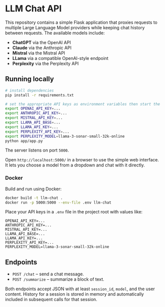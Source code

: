 # LLM Chat API

This repository contains a simple Flask application that proxies requests to
multiple Large Language Model providers while keeping chat history between
requests. The available models include:

- **ChatGPT** via the OpenAI API
- **Claude** via the Anthropic API
- **Mistral** via the Mistral API
- **LLama** via a compatible OpenAI-style endpoint
- **Perplexity** via the Perplexity API

## Running locally

```bash
# install dependencies
pip install -r requirements.txt

# set the appropriate API keys as environment variables then start the app
export OPENAI_API_KEY=...
export ANTHROPIC_API_KEY=...
export MISTRAL_API_KEY=...
export LLAMA_API_BASE=...
export LLAMA_API_KEY=...
export PERPLEXITY_API_KEY=...
export PERPLEXITY_MODEL=llama-3-sonar-small-32k-online
python app/app.py
```

The server listens on port `5000`.

Open `http://localhost:5000/` in a browser to use the simple web interface. It
lets you choose a model from a dropdown and chat with it directly.

### Docker

Build and run using Docker:

```bash
docker build -t llm-chat .
docker run -p 5000:5000 --env-file .env llm-chat
```

Place your API keys in a `.env` file in the project root with values like:

```
OPENAI_API_KEY=...
ANTHROPIC_API_KEY=...
MISTRAL_API_KEY=...
LLAMA_API_BASE=...
LLAMA_API_KEY=...
PERPLEXITY_API_KEY=...
PERPLEXITY_MODEL=llama-3-sonar-small-32k-online
```

## Endpoints

- `POST /chat` – send a chat message.
- `POST /summarize` – summarize a block of text.

Both endpoints accept JSON with at least `session_id`, `model`, and the user
content. History for a session is stored in memory and automatically included
in subsequent calls for that session.
